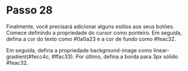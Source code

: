 # Passo 28

Finalmente, você precisará adicionar alguns estilos aos seus botões. Comece definindo a propriedade do cursor como ponteiro. Em seguida, defina a cor do texto como #0a0a23 e a cor de fundo como #feac32.

Em seguida, defina a propriedade background-image como linear-gradient(#fecc4c, #ffac33). Por último, defina a borda para 3px sólido #feac32.